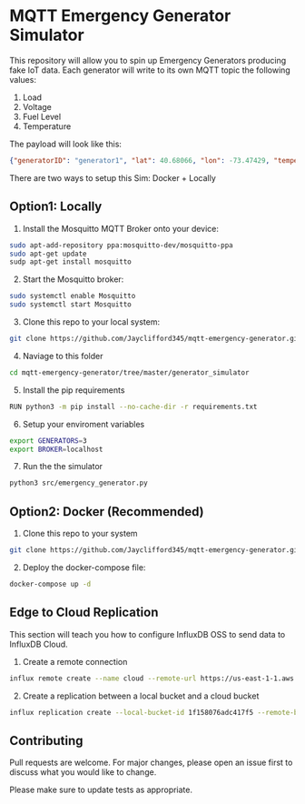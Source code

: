 # MQTT Emergency Generator Simulator

This repository will allow you to spin up Emergency Generators producing fake IoT data. Each generator will write to its own MQTT topic the following values: 

1. Load
2. Voltage
3. Fuel Level
4. Temperature

The payload will look like this:

```json
{"generatorID": "generator1", "lat": 40.68066, "lon": -73.47429, "temperature": 186, "power": 186, "load": 2, "fuel": 277}
```

There are two ways to setup this Sim: Docker + Locally

## Option1: Locally

1. Install the Mosquitto MQTT Broker onto your device:

```bash
sudo apt-add-repository ppa:mosquitto-dev/mosquitto-ppa
sudo apt-get update
sudp apt-get install mosquitto
```

2. Start the Mosquitto broker:

```bash
sudo systemctl enable Mosquitto
sudo systemctl start Mosquitto
```

3. Clone this repo to your local system:

```bash
git clone https://github.com/Jayclifford345/mqtt-emergency-generator.git
```

4. Naviage to this folder

```bash
cd mqtt-emergency-generator/tree/master/generator_simulator
```

5. Install the pip requirements

```bash
RUN python3 -m pip install --no-cache-dir -r requirements.txt
```

6. Setup your enviroment variables

```bash
export GENERATORS=3
export BROKER=localhost
```

7. Run the the simulator

```bash
python3 src/emergency_generator.py
```

## Option2: Docker (Recommended)


1. Clone this repo to your system

```bash
git clone https://github.com/Jayclifford345/mqtt-emergency-generator.git
```

2. Deploy the docker-compose file:

```bash
docker-compose up -d
```

## Edge to Cloud Replication
This section will teach you how to configure InfluxDB OSS to send data to InfluxDB Cloud.

1. Create a remote connection

```bash
influx remote create --name cloud --remote-url https://us-east-1-1.aws.cloud2.influxdata.com --remote-org-id <ORG_ID> --remote-api-token <CLOUD_TOKEN>
```

2. Create a replication between a local bucket and a cloud bucket
```bash
influx replication create --local-bucket-id 1f158076adc417f5 --remote-bucket-id 621a1bf27327b2fc --remote-id 0947082f21c3e000  --name edge_to_cloud
```



## Contributing

Pull requests are welcome. For major changes, please open an issue first to discuss what you would like to change.

Please make sure to update tests as appropriate.
